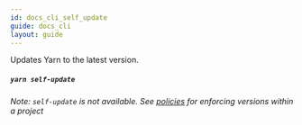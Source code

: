 ```yaml
---
id: docs_cli_self_update
guide: docs_cli
layout: guide
---
```


<p class="lead">Updates Yarn to the latest version.</p>

##### `yarn self-update` <a class="toc" id="toc-yarn-self-update" href="#toc-yarn-self-update"></a>

_Note: `self-update` is not available. See [policies](https://yarnpkg.com/lang/en/docs/cli/policies/#toc-policies-set-version) for enforcing versions within a project_
